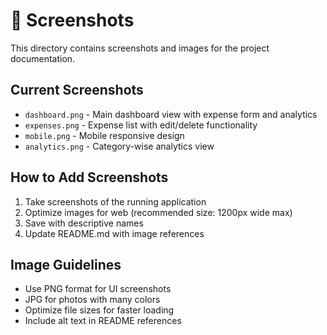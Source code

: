 # 📸 Screenshots

This directory contains screenshots and images for the project documentation.

## Current Screenshots

- `dashboard.png` - Main dashboard view with expense form and analytics
- `expenses.png` - Expense list with edit/delete functionality
- `mobile.png` - Mobile responsive design
- `analytics.png` - Category-wise analytics view

## How to Add Screenshots

1. Take screenshots of the running application
2. Optimize images for web (recommended size: 1200px wide max)
3. Save with descriptive names
4. Update README.md with image references

## Image Guidelines

- Use PNG format for UI screenshots
- JPG for photos with many colors
- Optimize file sizes for faster loading
- Include alt text in README references
